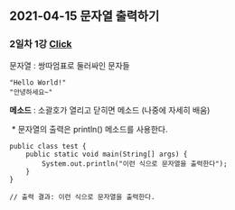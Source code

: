 ## 2021-04-15 문자열 출력하기

### 2일차 1강 [Click](https://www.youtube.com/watch?v=PvA9qN9SBEM&list=PLyebPLlVYXCgb5B-toSOvivS1RChZLnNu&index=3)



문자열 : 쌍따엄표로 둘러싸인 문자들

```
"Hello World!"
"안녕하세요~"
```



**메소드** : 소괄호가 열리고 닫히면 메소드 (나중에 자세히 배움)

​		* 문자열의 출력은 println() 메소드를 사용한다.



```
public class test {
    public static void main(String[] args) {
        System.out.println("이런 식으로 문자열을 출력한다");
    }
}

// 출력 결과: 이런 식으로 문자열을 출력한다.
```

